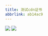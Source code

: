 ```yaml
---
title: 测试cdn证书
abbrlink: ab14ac9
---
```


![](https://cdn.wangxiaoze.cn/Snipaste_2024-09-14_14-57-07.png)
![](http://cdn.wangxiaoze.cn/Snipaste_2024-09-14_14-57-07.png)
